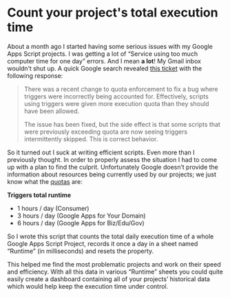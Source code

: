 # Count your project's total execution time

About a month ago I started having some serious issues with my Google Apps Script projects. I was getting a lot of “Service using too much computer time for one day” errors. And I mean **a lot**! My Gmail inbox wouldn’t shut up. A quick Google search revealed [this ticket](https://code.google.com/p/google-apps-script-issues/issues/detail?id=6213&can=1&colspec=Stars%20Opened%20ID%20Type%20Status%20Summary%20Component%20Owner) with the following response:

> There was a recent change to quota enforcement to fix a bug where triggers were incorrectly being accounted for. Effectively, scripts using triggers were given more execution quota than they should have been allowed.
>
> The issue has been fixed, but the side effect is that some scripts that were previously exceeding quota are now seeing triggers intermittently skipped. This is correct behavior.

So it turned out I suck at writing efficient scripts. Even more than I previously thought. In order to properly assess the situation I had to come up with a plan to find the culprit. Unfortunately Google doesn’t provide the information about resources being currently used by our projects; we just know what the [quotas](https://script.google.com/dashboard) are:

**Triggers total runtime**
- 1 hours / day (Consumer)
- 3 hours / day (Google Apps for Your Domain)
- 6 hours / day (Google Apps for Biz/Edu/Gov)

So I wrote this script that counts the total daily execution time of a whole Google Apps Script Project, records it once a day in a sheet named “Runtime” (in milliseconds) and resets the property.

This helped me find the most problematic projects and work on their speed and efficiency. With all this data in various “Runtime” sheets you could quite easily create a dashboard containing all of your projects’ historical data which would help keep the execution time under control.

